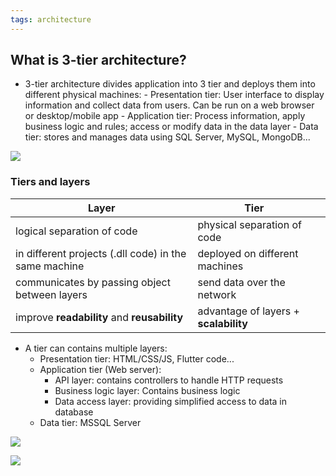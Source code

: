 ```yaml
---
tags: architecture
---
```

## What is 3-tier architecture?
- 3-tier architecture divides application into 3 tier and deploys them into different physical machines:
		- Presentation tier: User interface to display information and collect data from users. Can be run on a web browser or desktop/mobile app
		- Application tier: Process information, apply business logic and rules; access or modify data in the data layer 
		- Data tier: stores and manages data using SQL Server, MySQL, MongoDB...
  
 ![](Pasted%20image%2020230802092808.png)
 
### Tiers and layers

| Layer                                                 | Tier                                  |     |
| ----------------------------------------------------- | ------------------------------------- | --- |
| logical separation of code                            | physical separation of code           |     |
| in different projects (.dll code) in the same machine | deployed on different machines        |     |
| communicates by passing object between layers         | send data over the network            |     |
| improve **readability** and **reusability**           | advantage of layers + **scalability** |     |

- A tier can contains multiple layers:
	- Presentation tier: HTML/CSS/JS, Flutter code...
	- Application tier (Web server): 
		- API layer: contains controllers to handle HTTP requests
		- Business logic layer: Contains business logic
		- Data access layer: providing simplified access to data in database 
	- Data tier: MSSQL Server
  
![](3%20tier%20architecture-020820231018.png)

![](3%20tier%20architecture-220820232016.png)


